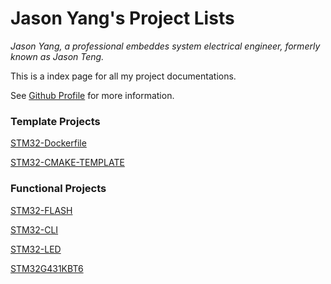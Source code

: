 # Jason Yang's Project Lists

*Jason Yang, a professional embeddes system electrical engineer, formerly known as Jason Teng.*

This is a index page for all my project documentations.

See [Github Profile](https://github.com/jasonyang-ee) for more information.


### Template Projects

[STM32-Dockerfile](https://doc.jasony.org/STM32-Dockerfile)

[STM32-CMAKE-TEMPLATE](https://doc.jasony.org/STM32-CMAKE-TEMPLATE)


### Functional Projects

[STM32-FLASH](https://doc.jasony.org/STM32-FLASH)

[STM32-CLI](https://doc.jasony.org/STM32-CLI)

[STM32-LED](https://doc.jasony.org/STM32-LED)

[STM32G431KBT6](https://doc.jasony.org/STM32G431KB)

